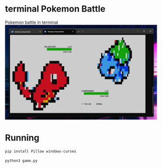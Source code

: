 # terminal Pokemon Battle
Pokemon battle in terminal
![image](showcase.png "showcase")
# Running
````pip install Pillow windows-curses````

````python3 game.py````